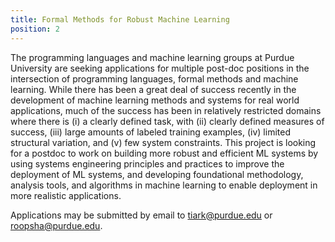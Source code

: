 ```yaml
---
title: Formal Methods for Robust Machine Learning
position: 2
---
```

The programming
languages and machine learning groups at Purdue University are seeking applications for
multiple post-doc positions in the intersection of programming languages,
formal methods and machine learning.
While there has been a great deal of success recently in the development of
machine learning methods and systems for real world applications, much of the
success has been in relatively restricted domains where there is (i) a clearly
defined task, with (ii) clearly defined measures of success, (iii) large amounts
of labeled training examples, (iv) limited structural variation, and (v) few
system constraints. This project is looking for a postdoc to work on building
more robust and efficient ML systems by using systems engineering principles and
practices to improve the deployment of ML systems, and developing foundational
methodology, analysis tools, and algorithms in machine learning to enable
deployment in more realistic applications.

Applications may be submitted by email to <tiark@purdue.edu> or <roopsha@purdue.edu>.
